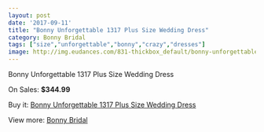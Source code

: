 ```yaml
---
layout: post
date: '2017-09-11'
title: "Bonny Unforgettable 1317 Plus Size Wedding Dress"
category: Bonny Bridal
tags: ["size","unforgettable","bonny","crazy","dresses"]
image: http://img.eudances.com/831-thickbox_default/bonny-unforgettable-1317-plus-size-wedding-dress.jpg
---
```

Bonny Unforgettable 1317 Plus Size Wedding Dress

On Sales: **$344.99**
<a href="https://www.eudances.com/en/bonny-bridal/283-bonny-unforgettable-1317-plus-size-wedding-dress.html"><amp-img layout="responsive" width="600" height="600" src="//img.eudances.com/831-thickbox_default/bonny-unforgettable-1317-plus-size-wedding-dress.jpg" alt="Bonny Unforgettable 1317 Plus Size Wedding Dress 0" /></a>
<a href="https://www.eudances.com/en/bonny-bridal/283-bonny-unforgettable-1317-plus-size-wedding-dress.html"><amp-img layout="responsive" width="600" height="600" src="//img.eudances.com/832-thickbox_default/bonny-unforgettable-1317-plus-size-wedding-dress.jpg" alt="Bonny Unforgettable 1317 Plus Size Wedding Dress 1" /></a>

Buy it: [Bonny Unforgettable 1317 Plus Size Wedding Dress](https://www.eudances.com/en/bonny-bridal/283-bonny-unforgettable-1317-plus-size-wedding-dress.html "Bonny Unforgettable 1317 Plus Size Wedding Dress")

View more: [Bonny Bridal](https://www.eudances.com/en/3-bonny-bridal "Bonny Bridal")